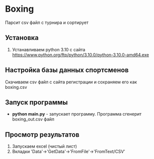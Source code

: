 # Boxing
Парсит csv файл с турнира и сортирует

## Установка

1. Устанавливаем python 3.10 с сайта https://www.python.org/ftp/python/3.10.0/python-3.10.0-amd64.exe

## Настройка базы данных спортсменов
Скачиваем csv файл с сайта регистрации и сохраняем его как boxing.csv

## Запуск программы
 - **python main.py** - запускает программу. Программа сгенерит boxing_out.csv файл

## Просмотр результатов
1. Запускаем excel (чистый лист)
2. Вкладки 'Data'->'GetData'->'FromFile'->'FromText/CSV'

